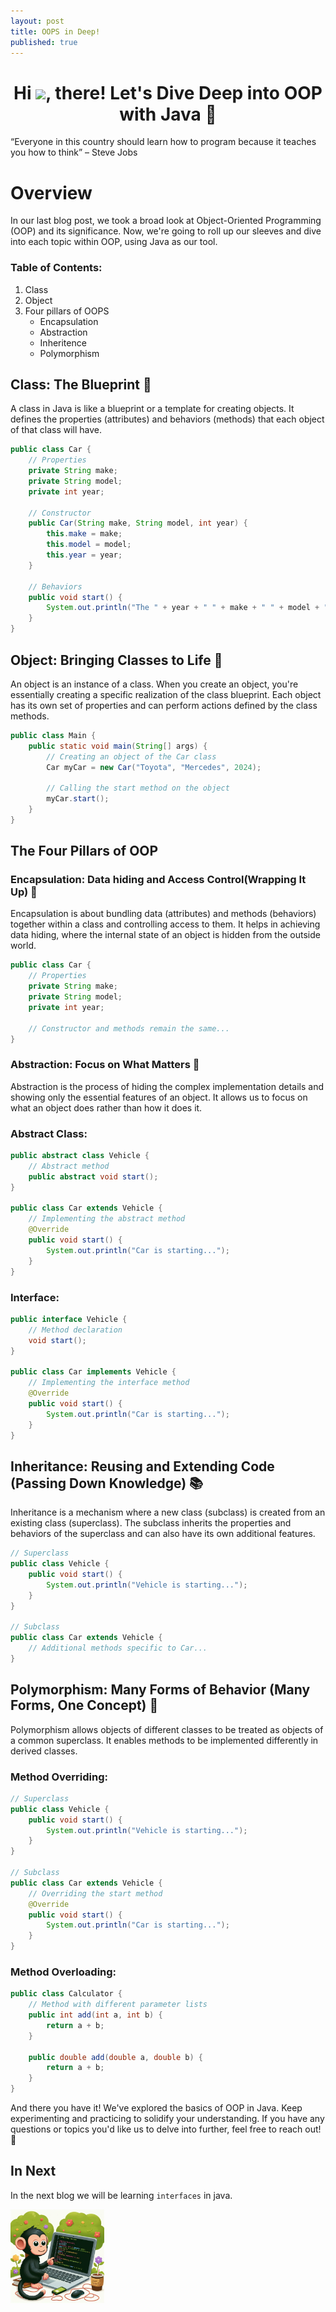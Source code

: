 ```yaml
---
layout: post
title: OOPS in Deep!
published: true
---
```

<h1 align="center">Hi <img src="https://raw.githubusercontent.com/MartinHeinz/MartinHeinz/master/wave.gif" width="30px">, there! Let's Dive Deep into OOP with Java 🚀</h1>

“Everyone in this country should learn how to program because it teaches you how to think” – Steve Jobs
<!-- <div style="text-align:center;"> 
  <img src="https://upload.wikimedia.org/wikipedia/commons/thumb/e/e5/Steve_Jobs_WWDC07.jpg/1200px-Steve_Jobs_WWDC07.jpg" width=500px height=500px "alt="Steve Jobs">
</div> -->

# Overview

In our last blog post, we took a broad look at Object-Oriented Programming (OOP) and its significance. Now, we're going to roll up our sleeves and dive into each topic within OOP, using Java as our tool.

### Table of Contents:
1. Class
2. Object
3. Four pillars of OOPS
    - Encapsulation
    - Abstraction
    - Inheritence
    - Polymorphism


## Class: The Blueprint 📝

A class in Java is like a blueprint or a template for creating objects. It defines the properties (attributes) and behaviors (methods) that each object of that class will have. 

```java
public class Car {
    // Properties
    private String make;
    private String model;
    private int year;

    // Constructor
    public Car(String make, String model, int year) {
        this.make = make;
        this.model = model;
        this.year = year;
    }

    // Behaviors
    public void start() {
        System.out.println("The " + year + " " + make + " " + model + " is starting.");
    }
}
```

## Object: Bringing Classes to Life 🚗

An object is an instance of a class. When you create an object, you're essentially creating a specific realization of the class blueprint. Each object has its own set of properties and can perform actions defined by the class methods.

```java
public class Main {
    public static void main(String[] args) {
        // Creating an object of the Car class
        Car myCar = new Car("Toyota", "Mercedes", 2024);
        
        // Calling the start method on the object
        myCar.start();
    }
}
```

## The Four Pillars of OOP

### Encapsulation: Data hiding and Access Control(Wrapping It Up) 🎁

Encapsulation is about bundling data (attributes) and methods (behaviors) together within a class and controlling access to them. It helps in achieving data hiding, where the internal state of an object is hidden from the outside world.

```java
public class Car {
    // Properties
    private String make;
    private String model;
    private int year;

    // Constructor and methods remain the same...
}
```

### Abstraction: Focus on What Matters 🧠

Abstraction is the process of hiding the complex implementation details and showing only the essential features of an object. It allows us to focus on what an object does rather than how it does it. 

### Abstract Class:

```java
public abstract class Vehicle {
    // Abstract method
    public abstract void start();
}

public class Car extends Vehicle {
    // Implementing the abstract method
    @Override
    public void start() {
        System.out.println("Car is starting...");
    }
}
```

### Interface:

```java
public interface Vehicle {
    // Method declaration
    void start();
}

public class Car implements Vehicle {
    // Implementing the interface method
    @Override
    public void start() {
        System.out.println("Car is starting...");
    }
}
```

## Inheritance: Reusing and Extending Code (Passing Down Knowledge) 📚

Inheritance is a mechanism where a new class (subclass) is created from an existing class (superclass). The subclass inherits the properties and behaviors of the superclass and can also have its own additional features.

```java
// Superclass
public class Vehicle {
    public void start() {
        System.out.println("Vehicle is starting...");
    }
}

// Subclass
public class Car extends Vehicle {
    // Additional methods specific to Car...
}
```

## Polymorphism: Many Forms of Behavior (Many Forms, One Concept) 🔄

Polymorphism allows objects of different classes to be treated as objects of a common superclass. It enables methods to be implemented differently in derived classes.

### Method Overriding:

```java
// Superclass
public class Vehicle {
    public void start() {
        System.out.println("Vehicle is starting...");
    }
}

// Subclass
public class Car extends Vehicle {
    // Overriding the start method
    @Override
    public void start() {
        System.out.println("Car is starting...");
    }
}
```

### Method Overloading:

```java
public class Calculator {
    // Method with different parameter lists
    public int add(int a, int b) {
        return a + b;
    }

    public double add(double a, double b) {
        return a + b;
    }
}

```

And there you have it! We've explored the basics of OOP in Java. Keep experimenting and practicing to solidify your understanding. If you have any questions or topics you'd like us to delve into further, feel free to reach out! 🚀

## In Next
In the next blog we will be learning `interfaces` in java.
<div style="align:center;">
    <img src="/images/Blog4_ending.jpg" width="150px" height="150px" alt="Chimp learning interface in java">
</div>

